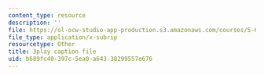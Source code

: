 ```yaml
---
content_type: resource
description: ''
file: https://ol-ocw-studio-app-production.s3.amazonaws.com/courses/5-61-physical-chemistry-fall-2017/b689fc40397c5ea0a64338299557e676_3126562.vtt
file_type: application/x-subrip
resourcetype: Other
title: 3play caption file
uid: b689fc40-397c-5ea0-a643-38299557e676
---
```

